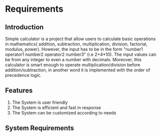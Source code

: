 # Requirements

## Introduction

Simple calculator is a project that allow users to calculate basic operations in mathematics( addition, subtraction, multiplication, division, factorial, modulus, power). However, the input has to be in the form "number1 operator1 number2 operator2 number3" (i.e 2+4*10). The input values can be from any integer to even a number with decimals. Moreover, this calculator is smart enough to operate multiplication/division before addition/subtraction, in another word it is implemented with the order of precedence logic.

## Features

1. The System is user friendly
2. The System is efficient and fast in response
3. The System can be customized according to needs

## System Requirements


